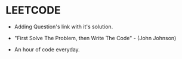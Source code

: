 # LEETCODE

- Adding Question's link with it's solution.

- "First Solve The Problem, then Write The Code" - (John Johnson)
 
- An hour of code everyday.
 

